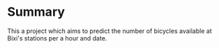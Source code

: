 # Summary
This a project which aims to predict the number of bicycles available at Bixi's stations per a hour and date.